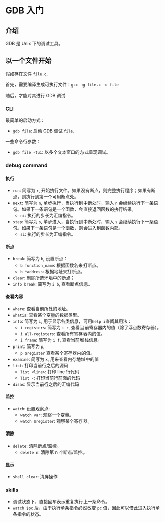 # GDB 入门

## 介绍

GDB 是 Unix 下的调试工具。

## 以一个文件开始

假如存在文件 `file.c`,

首先，需要编译生成可执行文件：`gcc -g file.c -o file`

随后，才能对其进行 GDB 调试

### CLI

最简单的启动方式：

- `gdb file`: 启动 GDB 调试 `file`.

一些命令行参数：

- `gdb file -tui`: 以多个文本窗口的方式呈现调试。

### debug command

#### 执行

- `run`: 简写为 `r`, 开始执行文件。如果没有断点，则完整执行程序；如果有断点，则执行到第一个可用断点处。
- `next`: 简写为 `n`, 单步执行，当执行到中断处时，输入 `n` 会继续执行下一条语句。如果下一条语句是一个函数，会直接返回函数的执行结果。
  - `ni`: 执行的步长为汇编指令。
- `step`: 简写为 `s`, 单步进入，当执行到中断处时，输入 `s` 会继续执行下一条语句。如果下一条语句是一个函数，则会进入到函数内部。
  - `si`: 执行的步长为汇编指令。

#### 断点

- `break`: 简写为 `b`, 设置断点：
  - `b function_name`: 根据函数名来打断点。
  - `b *address`: 根据地址来打断点。
- `clear`: 删除所选环境中的断点；
- `info break`: 简写为 `i b`, 查看断点信息。

#### 查看内容

- `where`: 查看当前所处的地址。
- `whatis`: 查看某个变量的数据类型。
- `info`: 简写为 `i`, 用于显示各类信息，可用`help i`查阅其用法：
  - `i registers`: 简写为 `i r`, 查看当前寄存器内的值（除了浮点数寄存器）。
  - `i all-registers`: 查看所有寄存器内的值。
  - `i frame`: 简写为 `i f`, 查看当前堆栈信息。
- `print`: 简写为 `p`,
  - `p $register` 查看某个寄存器内的值。
- `examine`: 简写为 `x`, 用来查看内存地址中的值
- `list`: 打印当前行之后的源码
  - `list <line>`: 打印 line 行代码
  - `list -`: 打印当前行前面的代码
- `disas`: 显示当前行之后的汇编代码

#### 监控

- `watch`: 设置观察点:
  - `watch var`: 观察一个变量。
  - `watch $register`: 观察某个寄存器。

#### 清除

- `delete`: 清除断点/监控。
  - `delete n`: 清除第 n 个断点/监控。

#### 显示

- `shell clear`: 清屏操作

### skills

- 调试状态下，直接回车表示重复执行上一条命令。
- `watch $pc` 后，由于执行单条指令必然改变 `pc` 值，因此可以借此进入执行单条指令的状态。
